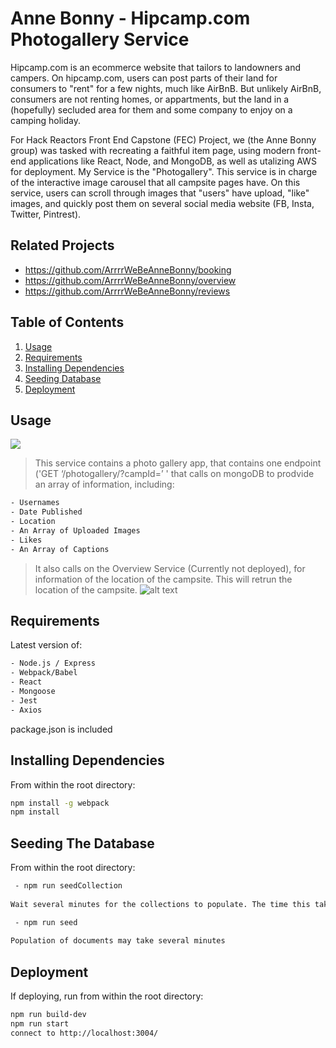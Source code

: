 # Anne Bonny - Hipcamp.com Photogallery Service

Hipcamp.com is an ecommerce website that tailors to landowners and campers. On hipcamp.com, users can post parts of their land for consumers to "rent" for a few nights, much like AirBnB. But unlikely AirBnB, consumers are not renting homes, or appartments, but the land in a (hopefully) secluded area for them and some company to enjoy on a camping holiday. 

For Hack Reactors Front End Capstone (FEC) Project, we (the Anne Bonny group) was tasked with recreating a faithful item page, using modern front-end applications like React, Node, and MongoDB, as well as utalizing AWS for deployment. My Service is the "Photogallery". This service is in charge of the interactive image carousel that all campsite pages have. On this service, users can scroll through images that "users" have upload, "like" images, and quickly post them on several social media website (FB, Insta, Twitter, Pintrest).

## Related Projects

  - https://github.com/ArrrrWeBeAnneBonny/booking
  - https://github.com/ArrrrWeBeAnneBonny/overview
  - https://github.com/ArrrrWeBeAnneBonny/reviews

## Table of Contents

1. [Usage](#Usage)
2. [Requirements](#requirements)
3. [Installing Dependencies](#dependencies)
4. [Seeding Database](#database)
5. [Deployment](#deployment)

## Usage

![](photogallery_gif.gif)

> This service contains a photo gallery app, that contains one endpoint ('GET ‘/photogallery/?campId=’ ' that calls on mongoDB to prodvide an array of information, including:
```sh
- Usernames
- Date Published
- Location
- An Array of Uploaded Images
- Likes
- An Array of Captions
```
> It also calls on the Overview Service (Currently not deployed), for information of the location of the campsite. This will retrun the location of the campsite.
> ![alt text]()

## Requirements

Latest version of:
```sh
- Node.js / Express
- Webpack/Babel
- React
- Mongoose
- Jest
- Axios
```

package.json is included

## Installing Dependencies

From within the root directory:

```sh
npm install -g webpack
npm install
```

## Seeding The Database

From within the root directory: 
```sh
 - npm run seedCollection
 
Wait several minutes for the collections to populate. The time this takes will vary by hardware

 - npm run seed
 
Population of documents may take several minutes
```

## Deployment

If deploying, run from within the root directory:
```sh
npm run build-dev
npm run start
connect to http://localhost:3004/
```



